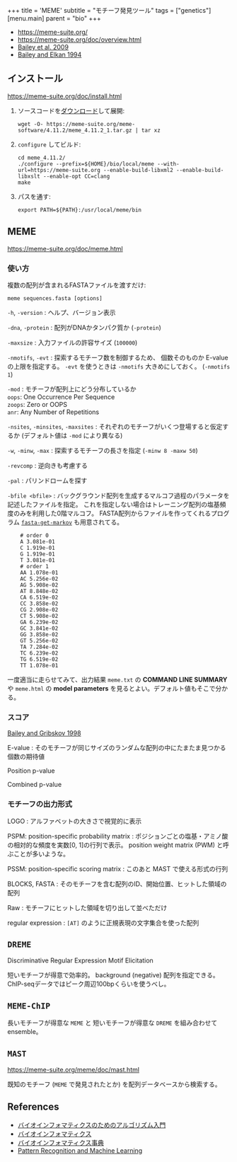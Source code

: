 +++
title = 'MEME'
subtitle = "モチーフ発見ツール"
tags = ["genetics"]
[menu.main]
  parent = "bio"
+++

- https://meme-suite.org/
- https://meme-suite.org/doc/overview.html
- [Bailey et al. 2009](https://academic.oup.com/nar/article/37/suppl_2/W202/1135092)
- [Bailey and Elkan 1994](https://www.ncbi.nlm.nih.gov/pubmed/7584402)

## インストール

https://meme-suite.org/doc/install.html

1.  ソースコードを[ダウンロード](https://meme-suite.org/doc/download.html)して展開:

        wget -O- https://meme-suite.org/meme-software/4.11.2/meme_4.11.2_1.tar.gz | tar xz

1.  `configure` してビルド:

        cd meme_4.11.2/
        ./configure --prefix=${HOME}/bio/local/meme --with-url=https://meme-suite.org --enable-build-libxml2 --enable-build-libxslt --enable-opt CC=clang
        make

1.  パスを通す:

        export PATH=${PATH}:/usr/local/meme/bin

## MEME

https://meme-suite.org/doc/meme.html

### 使い方

複数の配列が含まれるFASTAファイルを渡すだけ:

    meme sequences.fasta [options]

`-h`, `-version`
:   ヘルプ、バージョン表示

`-dna`, `-protein`
:   配列がDNAかタンパク質か (`-protein`)

`-maxsize`
:   入力ファイルの許容サイズ (`100000`)

`-nmotifs`, `-evt`
:   探索するモチーフ数を制御するため、
    個数そのものか E-value の上限を指定する。
    `-evt` を使うときは `-nmotifs` 大きめにしておく。
    (`-nmotifs 1`)

`-mod`
:   モチーフが配列上にどう分布しているか\
    `oops`: One Occurrence Per Sequence\
    `zoops`: Zero or OOPS\
    `anr`: Any Number of Repetitions

`-nsites`, `-minsites`, `-maxsites`
:   それぞれのモチーフがいくつ登場すると仮定するか
    (デフォルト値は `-mod` により異なる)

`-w`, `-minw`, `-max`
:   探索するモチーフの長さを指定
    (`-minw 8 -maxw 50`)

`-revcomp`
:   逆向きも考慮する

`-pal`
:   パリンドロームを探す

`-bfile <bfile>`
:   バックグラウンド配列を生成するマルコフ過程のパラメータを記述したファイルを指定。
    これを指定しない場合はトレーニング配列の塩基頻度のみを利用した0階マルコフ。
    FASTA配列からファイルを作ってくれるプログラム [`fasta-get-markov`](https://meme-suite.org/meme/doc/fasta-get-markov.html) も用意されてる。

        # order 0
        A 3.081e-01
        C 1.919e-01
        G 1.919e-01
        T 3.081e-01
        # order 1
        AA 1.078e-01
        AC 5.256e-02
        AG 5.908e-02
        AT 8.848e-02
        CA 6.519e-02
        CC 3.858e-02
        CG 2.908e-02
        CT 5.908e-02
        GA 6.239e-02
        GC 3.841e-02
        GG 3.858e-02
        GT 5.256e-02
        TA 7.284e-02
        TC 6.239e-02
        TG 6.519e-02
        TT 1.078e-01

一度適当に走らせてみて、出力結果
`meme.txt` の **COMMAND LINE SUMMARY** や
`meme.html` の **model parameters**
を見るとよい。デフォルト値もそこで分かる。


### スコア

[Bailey and Gribskov 1998](https://doi.org/10.1093/bioinformatics/14.1.48)

E-value
:   そのモチーフが同じサイズのランダムな配列の中にたまたま見つかる個数の期待値

Position p-value

Combined p-value

### モチーフの出力形式

LOGO
:   アルファベットの大きさで視覚的に表示

PSPM: position-specific probability matrix
:   ポジションごとの塩基・アミノ酸の相対的な頻度を実数[0, 1]の行列で表示。
    position weight matrix (PWM) と呼ぶことが多いような。

PSSM: position-specific scoring matrix
:   このあと MAST で使える形式の行列

BLOCKS, FASTA
:   そのモチーフを含む配列のID、開始位置、ヒットした領域の配列

Raw
:   モチーフにヒットした領域を切り出して並べただけ

regular expression
:   `[AT]` のように正規表現の文字集合を使った配列

## `DREME`

Discriminative Regular Expression Motif Elicitation

短いモチーフが得意で効率的。
background (negative) 配列を指定できる。
ChIP-seqデータではピーク周辺100bpくらいを使うべし。

## `MEME-ChIP`

長いモチーフが得意な `MEME` と
短いモチーフが得意な `DREME` を組み合わせて ensemble。

## `MAST`

<https://meme-suite.org/meme/doc/mast.html>

既知のモチーフ (`MEME` で発見されたとか) を配列データベースから検索する。

## References

- [バイオインフォマティクスのためのアルゴリズム入門](https://www.amazon.co.jp/dp/4320056507?&linkCode=ll1&tag=heavywatal-22&linkId=76478843e121eb67b247097dc03afec8)
- [バイオインフォマティクス](https://www.amazon.co.jp/dp/4621062514?&linkCode=ll1&tag=heavywatal-22&linkId=36ad1d7b5e767b5d4e8f068df2de77b4)
- [バイオインフォマティクス事典](https://www.amazon.co.jp/dp/4320056280?&linkCode=ll1&tag=heavywatal-22&linkId=1c78a849ed5ddcccea4826a023d95c10)
- [Pattern Recognition and Machine Learning](https://www.amazon.co.jp/dp/0387310738?&linkCode=ll1&tag=heavywatal-22&linkId=0dacd1cec1bcc3d73dc0a9f27d158183)
